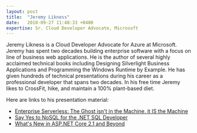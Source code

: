 ```yaml
---
layout: post
title:  "Jeremy Likness"
date:   2018-09-27 11:48:33 +0400
expertise: Sr. Cloud Developer Advocate, Microsoft
---
```


Jeremy Likness is a Cloud Developer Advocate for Azure at Microsoft. Jeremy has spent two decades building enterprise software with a focus on line of business web applications. He is the author of several highly acclaimed technical books including Designing Silverlight Business Applications and Programming the Windows Runtime by Example. He has given hundreds of technical presentations during his career as a professional developer that spans two decades. In his free time Jeremy likes to CrossFit, hike, and maintain a 100% plant-based diet.

Here are links to his presentation material:

- [Enterprise Serverless: The Ghost isn't in the Machine, it IS the Machine](https://devintxcontent.blob.core.windows.net/showcontent/Speaker%20Presentations%20Fall%202018/Enterprise-Serverless-MSFTAzureAI.pptx)
- [Say Yes to NoSQL for the .NET SQL Developer](https://devintxcontent.blob.core.windows.net/showcontent/Speaker%20Presentations%20Fall%202018/Yes-to-NoSQL-MSFTAzureAI.pptx)
- [What's New in ASP.NET Core 2.1 and Beyond](https://devintxcontent.blob.core.windows.net/showcontent/Speaker%20Presentations%20Fall%202018/What%27s%20new%20in%20ASP.NET%20Core.pptx)
